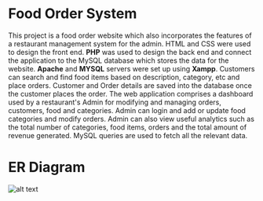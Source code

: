 # Food Order System
This project is a food order website which also incorporates the features of a restaurant management system for the admin. HTML and CSS were used to design the front end. **PHP** was used to design the back end and connect the application to the MySQL database which stores the data for the website. **Apache** and **MYSQL** servers were set up using **Xampp**.
Customers can search and find food items based on description, category, etc and place orders. Customer and Order details are saved into the database once the customer places the order.
The web application comprises a dashboard used by a restaurant's Admin for modifying and managing orders, customers, food and categories. Admin can login and add or update food categories and modify orders. Admin can also view useful analytics such as the total number of categories, food items, orders and the total amount of revenue generated. MySQL queries are used to fetch all the relevant data.

# ER Diagram

![alt text](https://github.com/findAJ/Food-Order-System/blob/main/ER.PNG?raw=true)
